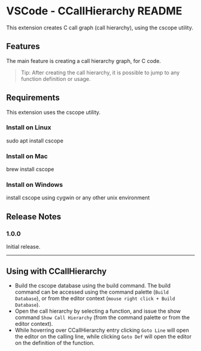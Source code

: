 # VSCode - CCallHierarchy README

This extension creates C call graph (call hierarchy), using the cscope utility.

## Features

The main feature is creating a call hierarchy graph, for C code.


> Tip: After creating the call hierarchy, it is possible to jump to any function definition or usage.

## Requirements

This extension uses the cscope utility.

### Install on Linux

sudo apt install cscope

### Install on Mac

brew install cscope

### Install on Windows

install cscope using cygwin or any other unix environment

## Release Notes

### 1.0.0

Initial release.


-----------------------------------------------------------------------------------------------------------

## Using with CCallHierarchy

* Build the cscope database using the build command. The build command can be accessed using the command palette (`Build Database`), or from the editor context (`mouse right click + Build Database`).
* Open the call hierarchy by selecting a function, and issue the show command `Show Call Hierarchy` (from the command palette or from the editor context).
* While hoverring over CCallHierarchy entry clicking `Goto Line` will open the editor on the calling line, while clicking `Goto Def` will open the editor on the definition of the function.
